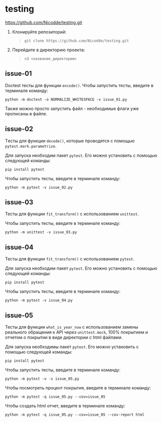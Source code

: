 # testing

https://github.com/Nicodde/testing.git

1. Клонируйте репозиторий:

   >`git clone https://github.com/Nicodde/testing.git`

2. Перейдите в директорию проекта:

    >`cd <название_директории>`


## issue-01

Doctest тесты для функции `encode()`.
Чтобы запустить тесты, введите в терминале команду:

    python -m doctest -o NORMALIZE_WHITESPACE -v issue_01.py

Также можно просто запустить файл - необходимые флаги уже прописаны в файле.

## issue-02

Tесты для функции `decode()`, которые проводятся с помощью `pytest.mark.parametrize`.

Для запуска необходим пакет `pytest`. Его можно установить с помощью следующей команды:

    pip install pytest

Чтобы запустить тесты, введите в терминале команду:

    python -m pytest -v issue_02.py

## issue-03

Тесты для функции `fit_transform()` с использованием `unittest`.

Чтобы запустить тесты, введите в терминале команду:

    python -m unittest -v issue_03.py

## issue-04

Тесты для функции `fit_transform()` с использованием `pytest`.

Для запуска необходим пакет `pytest`. Его можно установить с помощью следующей команды:

    pip install pytest

Чтобы запустить тесты, введите в терминале команду:

    python -m pytest -v issue_04.py

## issue-05

Тесты для функции `what_is_year_now` с использованием замены реального обращения к API через `unittest.mock`, 100% покрытием и отчетом о покрытии в виде директории с html файлами.

Для запуска необходимы пакет `pytest`. Его можно установить с помощью следующей команды:

    pip install pytest

Чтобы запустить тесты, введите в терминале команду:

    python -m pytest -v -s issue_05.py

Чтобы посмотреть процент покрытия, введите в терминале команду:

    python -m pytest -q issue_05.py --cov=issue_05

Чтобы создать html отчет, введите в терминале команду:

    python -m pytest -q issue_05.py --cov=issue_05 --cov-report html
